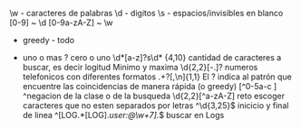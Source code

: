 \w - caracteres de palabras
\d - digitos
\s - espacios/invisibles en blanco
[0-9] ~ \d
[0-9a-zA-Z] ~ \w
* greedy - todo
+ uno o mas
? cero o uno
\d*[a-z]?s\d*
{4,10} cantidad de caracteres a buscar, es decir logitud Minimo y maxima
\d{2,2}[\-\.]? numeros telefonicos con diferentes formatos
.+?[,\n]{1,1} El ? indica al patrón que encuentre las coincidencias de manera rápida (o greedy)
[^0-5a-c ] ^negacion de la clase o de la busqueda
\d{2,2}[^a-zA-Z] reto escoger caracteres que no esten separados por letras
^\d{3,25}$ inicicio y final de linea
^\[LOG.*\[LOG\].*user:@\w+7\].*$ buscar en Logs 